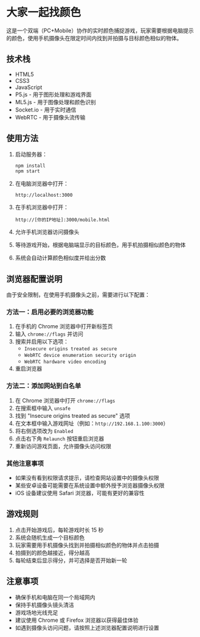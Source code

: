 # 大家一起找颜色

这是一个双端（PC+Mobile）协作的实时颜色捕捉游戏，玩家需要根据电脑提示的颜色，使用手机摄像头在限定时间内找到并拍摄与目标颜色相似的物体。

## 技术栈

- HTML5
- CSS3
- JavaScript
- P5.js - 用于图形处理和游戏界面
- ML5.js - 用于图像处理和颜色识别
- Socket.io - 用于实时通信
- WebRTC - 用于摄像头流传输

## 使用方法

1. 启动服务器：

   ```bash
   npm install
   npm start
   ```
2. 在电脑浏览器中打开：

   ```
   http://localhost:3000
   ```
3. 在手机浏览器中打开：

   ```
   http://[你的IP地址]:3000/mobile.html
   ```
4. 允许手机浏览器访问摄像头
5. 等待游戏开始，根据电脑端显示的目标颜色，用手机拍摄相似颜色的物体
6. 系统会自动计算颜色相似度并给出分数

## 浏览器配置说明

由于安全限制，在使用手机摄像头之前，需要进行以下配置：

### 方法一：启用必要的浏览器功能

1. 在手机的 Chrome 浏览器中打开新标签页
2. 输入 `chrome://flags` 并访问
3. 搜索并启用以下选项：
   - `Insecure origins treated as secure`
   - `WebRTC device enumeration security origin`
   - `WebRTC hardware video encoding`
4. 重启浏览器

### 方法二：添加网站到白名单

1. 在 Chrome 浏览器中打开 `chrome://flags`
2. 在搜索框中输入 `unsafe`
3. 找到 "Insecure origins treated as secure" 选项
4. 在文本框中输入游戏网址（例如：`http://192.168.1.100:3000`）
5. 将右侧选项改为 `Enabled`
6. 点击右下角 `Relaunch` 按钮重启浏览器
7. 重新访问游戏页面，允许摄像头访问权限

### 其他注意事项

- 如果没有看到权限请求提示，请检查网站设置中的摄像头权限
- 某些安卓设备可能需要在系统设置中额外授予浏览器摄像头权限
- iOS 设备建议使用 Safari 浏览器，可能有更好的兼容性

## 游戏规则

1. 点击开始游戏后，每轮游戏时长 15 秒
2. 系统会随机生成一个目标颜色
3. 玩家需要用手机摄像头找到并拍摄相似颜色的物体并点击拍摄
4. 拍摄到的颜色越接近，得分越高
5. 每轮结束后显示得分，并可选择是否开始新一轮

## 注意事项

- 确保手机和电脑在同一个局域网内
- 保持手机摄像头镜头清洁
- 游戏场地光线充足
- 建议使用 Chrome 或 Firefox 浏览器以获得最佳体验
- 如遇到摄像头访问问题，请按照上述浏览器配置说明进行设置
